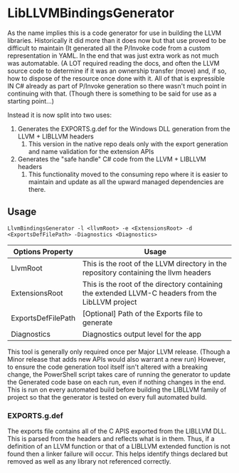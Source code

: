# LibLLVMBindingsGenerator
As the name implies this is a code generator for use in building the LLVM libraries.
Historically it did more than it does now but that use proved to be difficult to maintain
(It generated all the P/Invoke code from a custom representation in YAML. In the end that
was just extra work as not much was automatable. (A LOT required reading the docs, and often
the LLVM source code to determine if it was an ownership transfer (move) and, if so, how to
dispose of the resource once done with it. All of that is expressible IN C# already as part
of P/Invoke generation so there wasn't much point in continuing with that. (Though there is
something to be said for use as a starting point...)

Instead it is now split into two uses:
1) Generates the EXPORTS.g.def for the Windows DLL generation from the LLVM + LIBLLVM headers
    1) This version in the native repo deals only with the export generation and name
       validation for the extension APIs
2) Generates the "safe handle" C# code from the LLVM + LIBLLVM headers
    1) This functionality moved to the consuming repo where it is easier to maintain and
       update as all the upward managed dependencies are there.

## Usage
`LlvmBindingsGenerator -l <llvmRoot> -e <ExtensionsRoot> -d <ExportsDefFilePath> -Diagnostics <Diagnostics>`

| Options Property   | Usage |
|--------------------|-------|
| LlvmRoot           | This is the root of the LLVM directory in the repository containing the llvm headers |
| ExtensionsRoot     | This is the root of the directory containing the extended LLVM-C headers from the LibLLVM project |
| ExportsDefFilePath | [Optional] Path of the Exports file to generate
| Diagnostics        | Diagnostics output level for the app |

This tool is generally only required once per Major LLVM release. (Though a Minor release
that adds new APIs would also warrant a new run) However, to ensure the code generation tool
itself isn't altered with a breaking change, the PowerShell script takes care of running the
generator to update the Generated code base on each run, even if nothing changes in the end.
This is run on every automated build before building the LIBLLVM family of project so that
the generator is tested on every full automated build. 

### EXPORTS.g.def
The exports file contains all of the C APIS exported from the LIBLLVM DLL. This is parsed
from the headers and reflects what is in them. Thus, if a definition of an LLVM function or
that of a LIBLLVM extended function is not found then a linker failure will occur. This helps
identify things declared but removed as well as any library not referenced correctly.

